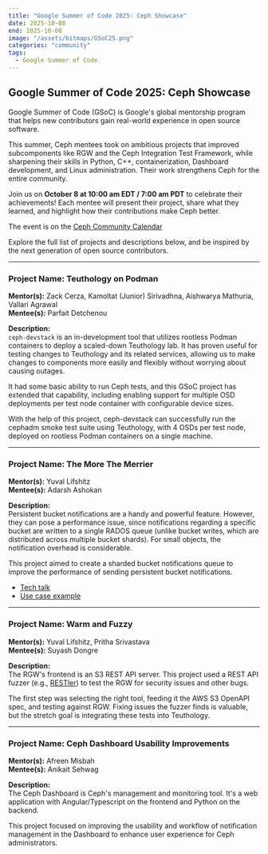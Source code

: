 ```yaml
---
title: "Google Summer of Code 2025: Ceph Showcase"
date: 2025-10-08
end: 2025-10-08
image: "/assets/bitmaps/GSoC25.png"
categories: "community"
tags:
  - Google Summer of Code
---
```


## Google Summer of Code 2025: Ceph Showcase 

Google Summer of Code (GSoC) is Google's global mentorship program that helps new contributors gain real-world experience in open source software.

This summer, Ceph mentees took on ambitious projects that improved subcomponents like RGW and the Ceph Integration Test Framework, while sharpening their skills in Python, C++, containerization, Dashboard development, and Linux administration. Their work strengthens Ceph for the entire community.

Join us on **October 8 at 10:00 am EDT / 7:00 am PDT** to celebrate their achievements! Each mentee will present their project, share what they learned, and highlight how their contributions make Ceph better.

The event is on the [Ceph Community Calendar](https://calendar.google.com/calendar/embed?src=9ts9c7lt7u1vic2ijvvqqlfpo0%40group.calendar.google.com&ctz=America%2FChicago)

Explore the full list of projects and descriptions below, and be inspired by the next generation of open source contributors.

---

### Project Name: Teuthology on Podman  
**Mentor(s):** Zack Cerza, Kamoltat (Junior) Sirivadhna, Aishwarya Mathuria, Vallari Agrawal  
**Mentee(s):** Parfait Detchenou  

**Description:**  
`ceph-devstack` is an in-development tool that utilizes rootless Podman containers to deploy a scaled-down Teuthology lab. It has proven useful for testing changes to Teuthology and its related services, allowing us to make changes to components more easily and flexibly without worrying about causing outages.  

It had some basic ability to run Ceph tests, and this GSoC project has extended that capability, including enabling support for multiple OSD deployments per test node container with configurable device sizes.

With the help of this project, ceph-devstack can successfully run the cephadm smoke test suite using Teuthology, with 4 OSDs per test node, deployed on rootless Podman containers on a single machine.

---

### Project Name: The More The Merrier  
**Mentor(s):** Yuval Lifshitz  
**Mentee(s):** Adarsh Ashokan  

**Description:**  
Persistent bucket notifications are a handy and powerful feature. However, they can pose a performance issue, since notifications regarding a specific bucket are written to a single RADOS queue (unlike bucket writes, which are distributed across multiple bucket shards). For small objects, the notification overhead is considerable.  

This project aimed to create a sharded bucket notifications queue to improve the performance of sending persistent bucket notifications.  

- [Tech talk](https://www.youtube.com/watch?v=57Ejl6R-L20)  
- [Use case example](https://www.youtube.com/watch?v=57Ejl6R-L20)  

---

### Project Name: Warm and Fuzzy  
**Mentor(s):** Yuval Lifshitz, Pritha Srivastava  
**Mentee(s):** Suyash Dongre  

**Description:**  
The RGW's frontend is an S3 REST API server. This project used a REST API fuzzer (e.g., [RESTler](https://github.com/microsoft/restler-fuzzer)) to test the RGW for security issues and other bugs.  

The first step was selecting the right tool, feeding it the AWS S3 OpenAPI spec, and testing against RGW. Fixing issues the fuzzer finds is valuable, but the stretch goal is integrating these tests into Teuthology.

---

### Project Name: Ceph Dashboard Usability Improvements  
**Mentor(s):** Afreen Misbah  
**Mentee(s):** Anikait Sehwag  

**Description:**  
The Ceph Dashboard is Ceph's management and monitoring tool. It's a web application with Angular/Typescript on the frontend and Python on the backend.  

This project focused on improving the usability and workflow of notification management in the Dashboard to enhance user experience for Ceph administrators.  
